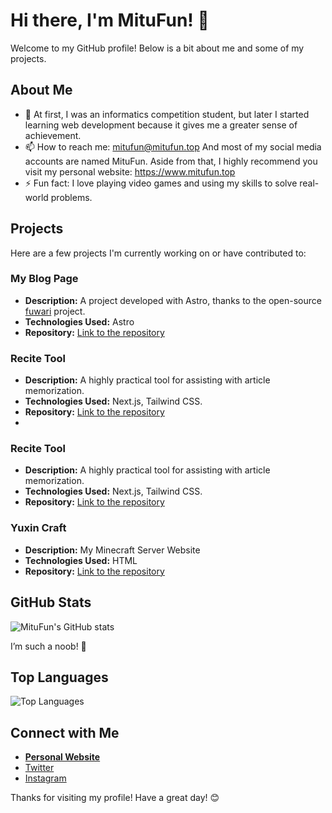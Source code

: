# Hi there, I'm MituFun! 👋

Welcome to my GitHub profile! Below is a bit about me and some of my projects.

## About Me
- 🌱 At first, I was an informatics competition student, but later I started learning web development because it gives me a greater sense of achievement.
- 📫 How to reach me: [mitufun@mitufun.top](mailto:mitufun@mitufun.top) And most of my social media accounts are named MituFun. Aside from that, I highly recommend you visit my personal website: https://www.mitufun.top
- ⚡ Fun fact: I love playing video games and using my skills to solve real-world problems.

## Projects
Here are a few projects I'm currently working on or have contributed to:

### My Blog Page
- **Description:** A project developed with Astro, thanks to the open-source [fuwari](https://github.com/saicaca/fuwari) project.
- **Technologies Used:** Astro
- **Repository:** [Link to the repository](https://github.com/MituFun/new-blog)

### Recite Tool
- **Description:** A highly practical tool for assisting with article memorization.
- **Technologies Used:** Next.js, Tailwind CSS.
- **Repository:** [Link to the repository](https://github.com/MituFun/recite)
- 
### Recite Tool
- **Description:** A highly practical tool for assisting with article memorization.
- **Technologies Used:** Next.js, Tailwind CSS.
- **Repository:** [Link to the repository](https://github.com/MituFun/recite)

### Yuxin Craft
- **Description:** My Minecraft Server Website
- **Technologies Used:** HTML
- **Repository:** [Link to the repository](https://github.com/MituFun/yuxincraft)

## GitHub Stats
![MituFun's GitHub stats](https://github-readme-stats.vercel.app/api?username=MituFun&show_icons=true&theme=radical)

I’m such a noob! 🤣

## Top Languages
![Top Languages](https://github-readme-stats.vercel.app/api/top-langs/?username=MituFun&layout=compact&theme=radical)

## Connect with Me
- **[Personal Website](https://www.mitufun.top)**
- [Twitter](https://x.com/William3086342)
- [Instagram](https://www.instagram.com/mitufun123/)

Thanks for visiting my profile! Have a great day! 😊
